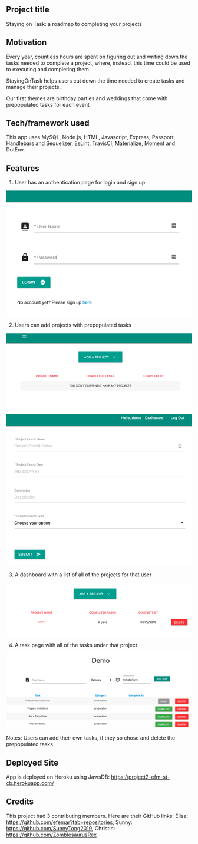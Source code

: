 ## Project title

Staying on Task: a roadmap to completing your projects

## Motivation

Every year, countless hours are spent on figuring out and writing down the tasks needed to complete a project, where, instead, this time could be used to executing and completing them.

StayingOnTask helps users cut down the time needed to create tasks and manage their projects.

Our first themes are birthday parties and weddings that come with prepopulated tasks for each event

## Tech/framework used

This app uses MySQL, Node.js, HTML, Javascript, Express, Passport, Handlebars and Sequelizer, EsLint, TravisCI, Materialize, Moment and DotEnv.

## Features

1) User has an authentication page for login and sign up. 

<img src="public/images/login.png">

2)	Users can add projects with prepopulated tasks

<img src="public/images/empty-dashboard.png">

<img src="public/images/add-project.png">

3)	A dashboard with a list of all of the projects for that user

<img src="public/images/dashboard.png">

4)	A task page with all of the tasks under that project

<img src="public/images/task.png">

Notes: Users can add their own tasks, if they so chose and delete the prepopulated tasks.

## Deployed Site

App is deployed on Heroku using JawsDB: https://project2-efm-st-cb.herokuapp.com/

## Credits

This project had 3 contributing members. Here are their GitHub links: Elisa: https://github.com/efemar?tab=repositories, Sunny: https://github.com/SunnyTong2019, Christin: https://github.com/ZomblesaurusRex
